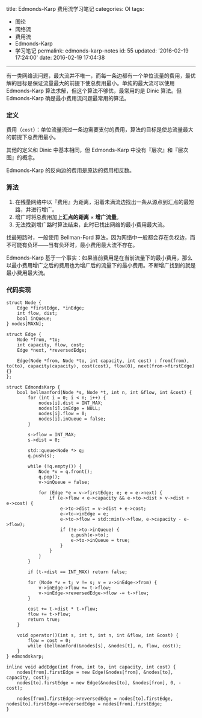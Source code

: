 title: Edmonds-Karp 费用流学习笔记
categories: OI
tags: 
  - 图论
  - 网络流
  - 费用流
  - Edmonds-Karp
  - 学习笔记
permalink: edmonds-karp-notes
id: 55
updated: '2016-02-19 17:24:00'
date: 2016-02-19 17:04:38
---

有一类网络流问题，最大流并不唯一，而每一条边都有一个单位流量的费用，最优解的目标是保证流量最大的前提下使总费用最小。单纯的最大流可以使用 Edmonds-Karp 算法求解，但这个算法不够优，最常用的是 Dinic 算法。但 Edmonds-Karp 确是最小费用流问题最常用的算法。

<!-- more -->

### 定义
费用（`cost`）：单位流量流过一条边需要支付的费用，算法的目标是使总流量最大的前提下总费用最小。

其他的定义和 Dinic 中基本相同，但 Edmonds-Karp 中没有『层次』和『层次图』的概念。

Edmonds-Karp 的反向边的费用是原边的费用相反数。

### 算法
1. 在残量网络中以『费用』为距离，沿着未满流边找出一条从源点到汇点的最短路，并进行增广。
2. 增广时将总费用加上**汇点的距离** × **增广流量**。
3. 无法找到增广路时算法结束，此时已找出网络的最小费用最大流。

找最短路时，一般使用 Bellman-Ford 算法，因为网络中一般都会存在负权边，而不可能有负环——当有负环时，最小费用最大流不存在。

Edmonds-Karp 基于一个事实：如果当前费用是在当前流量下的最小费用，那么以最小费用增广之后的费用也为增广后的流量下的最小费用。不断增广找到的就是最小费用最大流。

### 代码实现
<!-- c++ -->
```
struct Node {
	Edge *firstEdge, *inEdge;
	int flow, dist;
	bool inQueue;
} nodes[MAXN];

struct Edge {
	Node *from, *to;
	int capacity, flow, cost;
	Edge *next, *reversedEdge;

	Edge(Node *from, Node *to, int capacity, int cost) : from(from), to(to), capacity(capacity), cost(cost), flow(0), next(from->firstEdge) {}
};

struct EdmondsKarp {
	bool bellmanford(Node *s, Node *t, int n, int &flow, int &cost) {
		for (int i = 0; i < n; i++) {
			nodes[i].dist = INT_MAX;
			nodes[i].inEdge = NULL;
			nodes[i].flow = 0;
			nodes[i].inQueue = false;
		}

		s->flow = INT_MAX;
		s->dist = 0;

		std::queue<Node *> q;
		q.push(s);
		
		while (!q.empty()) {
			Node *v = q.front();
			q.pop();
			v->inQueue = false;

			for (Edge *e = v->firstEdge; e; e = e->next) {
				if (e->flow < e->capacity && e->to->dist > v->dist + e->cost) {
					e->to->dist = v->dist + e->cost;
					e->to->inEdge = e;
					e->to->flow = std::min(v->flow, e->capacity - e->flow);
					if (!e->to->inQueue) {
						q.push(e->to);
						e->to->inQueue = true;
					}
				}
			}
		}

		if (t->dist == INT_MAX) return false;

		for (Node *v = t; v != s; v = v->inEdge->from) {
			v->inEdge->flow += t->flow;
			v->inEdge->reversedEdge->flow -= t->flow;
		}

		cost += t->dist * t->flow;
		flow += t->flow;
		return true;
	}

	void operator()(int s, int t, int n, int &flow, int &cost) {
		flow = cost = 0;
		while (bellmanford(&nodes[s], &nodes[t], n, flow, cost));
	}
} edmondskarp;

inline void addEdge(int from, int to, int capacity, int cost) {
	nodes[from].firstEdge = new Edge(&nodes[from], &nodes[to], capacity, cost);
	nodes[to].firstEdge = new Edge(&nodes[to], &nodes[from], 0, -cost);

	nodes[from].firstEdge->reversedEdge = nodes[to].firstEdge, nodes[to].firstEdge->reversedEdge = nodes[from].firstEdge;
}
```
